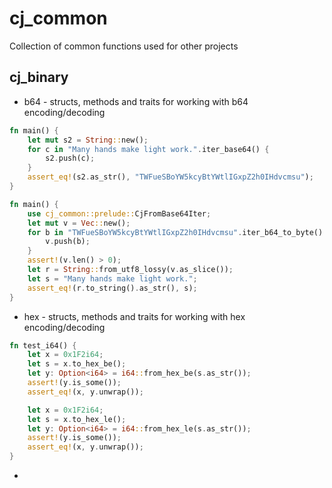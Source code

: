 # cj_common

Collection of common functions used for other projects

cj_binary
---

- b64 - structs, methods and traits for working with b64 encoding/decoding

```rust
fn main() {
    let mut s2 = String::new();
    for c in "Many hands make light work.".iter_base64() {
        s2.push(c);
    }
    assert_eq!(s2.as_str(), "TWFueSBoYW5kcyBtYWtlIGxpZ2h0IHdvcmsu");
}
```

```rust
fn main() {
    use cj_common::prelude::CjFromBase64Iter;
    let mut v = Vec::new();
    for b in "TWFueSBoYW5kcyBtYWtlIGxpZ2h0IHdvcmsu".iter_b64_to_byte() {
        v.push(b);
    }
    assert!(v.len() > 0);
    let r = String::from_utf8_lossy(v.as_slice());
    let s = "Many hands make light work.";
    assert_eq!(r.to_string().as_str(), s);
}
```

- hex - structs, methods and traits for working with hex encoding/decoding

```rust
fn test_i64() {
    let x = 0x1F2i64;
    let s = x.to_hex_be();
    let y: Option<i64> = i64::from_hex_be(s.as_str());
    assert!(y.is_some());
    assert_eq!(x, y.unwrap());

    let x = 0x1F2i64;
    let s = x.to_hex_le();
    let y: Option<i64> = i64::from_hex_le(s.as_str());
    assert!(y.is_some());
    assert_eq!(x, y.unwrap());
}
```

*            



   